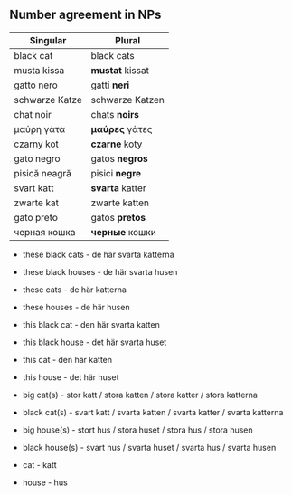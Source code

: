 ## Number agreement in NPs

| Singular | Plural |
| --- | --- |
| black cat | black cats |
| musta kissa | __mustat__ kissat |
| gatto nero | gatti __neri__ |
| schwarze Katze | schwarze Katzen |
| chat noir | chats __noirs__ |
| μαύρη γάτα | __μαύρες__ γάτες |
| czarny kot | __czarne__ koty |
| gato negro | gatos __negros__ |
| pisică neagră | pisici __negre__ |
| svart katt | __svarta__ katter |
| zwarte kat | zwarte katten |
| gato preto | gatos __pretos__ |
| черная кошка | __черные__ кошки |

- these black cats - de här svarta katterna
- these black houses - de här svarta husen
- these cats - de här katterna
- these houses - de här husen
- this black cat - den här svarta katten
- this black house - det här svarta huset
- this cat - den här katten
- this house - det här huset

- big cat(s) - stor katt / stora katten / stora katter / stora katterna
- black cat(s) - svart katt / svarta katten / svarta katter / svarta katterna
- big house(s) - stort hus / stora huset / stora hus / stora husen
- black house(s) - svart hus / svarta huset / svarta hus / svarta husen 
- cat - katt
- house - hus